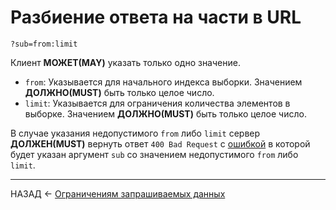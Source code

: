 # Разбиение ответа на части в URL

```
?sub=from:limit
```

Клиент **МОЖЕТ(MAY)** указать только одно значение.

- `from`: Указывается для начального индекса выборки. Значением **ДОЛЖНО(MUST)** быть только целое число.
- `limit`: Указывается для ограничения количества элементов в выборке. Значением **ДОЛЖНО(MUST)** быть только целое число.

В случае указания недопустимого `from` либо `limit` сервер **ДОЛЖЕН(MUST)** вернуть ответ `400 Bad Request` с [ошибкой](./../errors.md) в которой будет указан аргумент `sub` со значением недопустимого `from` либо `limit`.

---

НАЗАД <- [Ограничениям запрашиваемых данных](./data-fetching.md)